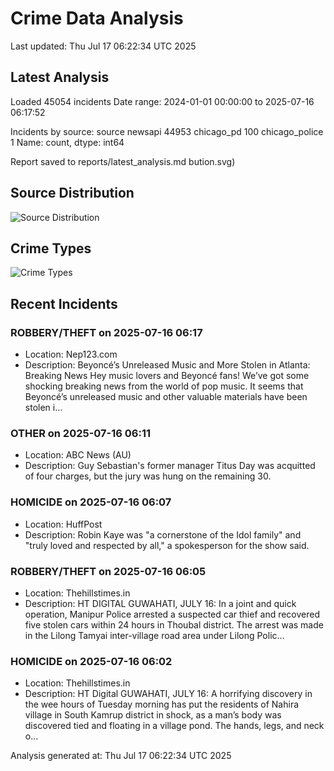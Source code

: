 # Crime Data Analysis
Last updated: Thu Jul 17 06:22:34 UTC 2025

## Latest Analysis

Loaded 45054 incidents
Date range: 2024-01-01 00:00:00 to 2025-07-16 06:17:52

Incidents by source:
source
newsapi           44953
chicago_pd          100
chicago_police        1
Name: count, dtype: int64

Report saved to reports/latest_analysis.md
bution.svg)

## Source Distribution
![Source Distribution](images/source_distribution.svg)

## Crime Types
![Crime Types](images/crime_types.svg)

## Recent Incidents

### ROBBERY/THEFT on 2025-07-16 06:17
- Location: Nep123.com
- Description: Beyoncé’s Unreleased Music and More Stolen in Atlanta: Breaking News Hey music lovers and Beyoncé fans! We’ve got some shocking breaking news from the world of pop music. It seems that Beyoncé’s unreleased music and other valuable materials have been stolen i…


### OTHER on 2025-07-16 06:11
- Location: ABC News (AU)
- Description: Guy Sebastian's former manager Titus Day was acquitted of four charges, but the jury was hung on the remaining 30.


### HOMICIDE on 2025-07-16 06:07
- Location: HuffPost
- Description: Robin Kaye was "a cornerstone of the Idol family" and "truly loved and respected by all," a spokesperson for the show said.


### ROBBERY/THEFT on 2025-07-16 06:05
- Location: Thehillstimes.in
- Description: HT DIGITAL GUWAHATI, JULY 16: In a joint and quick operation, Manipur Police arrested a suspected car thief and recovered five stolen cars within 24 hours in Thoubal district. The arrest was made in the Lilong Tamyai inter-village road area under Lilong Polic…


### HOMICIDE on 2025-07-16 06:02
- Location: Thehillstimes.in
- Description: HT Digital GUWAHATI, JULY 16: A horrifying discovery in the wee hours of Tuesday morning has put the residents of Nahira village in South Kamrup district in shock, as a man’s body was discovered tied and floating in a village pond. The hands, legs, and neck o…

Analysis generated at: Thu Jul 17 06:22:34 UTC 2025
